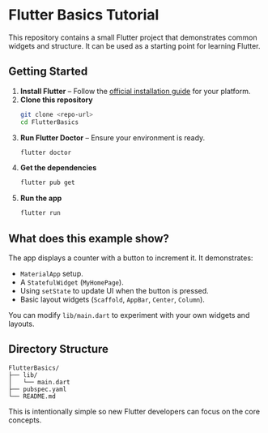 # Flutter Basics Tutorial

This repository contains a small Flutter project that demonstrates common widgets and structure.
It can be used as a starting point for learning Flutter.

## Getting Started

1. **Install Flutter** – Follow the [official installation guide](https://docs.flutter.dev/get-started/install) for your platform.
2. **Clone this repository**
   ```bash
   git clone <repo-url>
   cd FlutterBasics
   ```
3. **Run Flutter Doctor** – Ensure your environment is ready.
   ```bash
   flutter doctor
   ```
4. **Get the dependencies**
   ```bash
   flutter pub get
   ```
5. **Run the app**
   ```bash
   flutter run
   ```

## What does this example show?

The app displays a counter with a button to increment it. It demonstrates:

- `MaterialApp` setup.
- A `StatefulWidget` (`MyHomePage`).
- Using `setState` to update UI when the button is pressed.
- Basic layout widgets (`Scaffold`, `AppBar`, `Center`, `Column`).

You can modify `lib/main.dart` to experiment with your own widgets and layouts.

## Directory Structure

```
FlutterBasics/
├── lib/
│   └── main.dart
├── pubspec.yaml
└── README.md
```

This is intentionally simple so new Flutter developers can focus on the core concepts.
